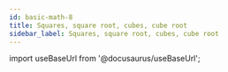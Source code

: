 ```yaml
---
id: basic-math-8
title: Squares, square root, cubes, cube root
sidebar_label: Squares, square root, cubes, cube root
---
```


import useBaseUrl from '@docusaurus/useBaseUrl';

